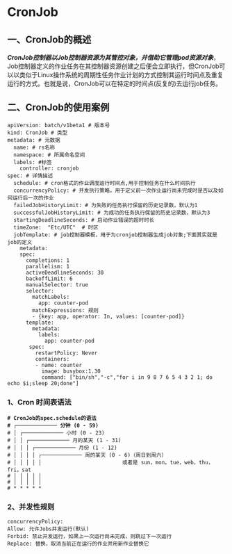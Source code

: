 # CronJob

## 一、CronJob的概述

_**CronJob控制器以Job控制器资源为其管控对象，并借助它管理pod资源对象**_，Job控制器定义的作业任务在其控制器资源创建之后便会立即执行，但CronJob可以以类似于Linux操作系统的周期性任务作业计划的方式控制其运行时间点及重复运行的方式。也就是说，CronJob可以在特定的时间点(反复的)去运行job任务。&#x20;

## 二、CronJob的使用案例

```
apiVersion: batch/v1beta1 # 版本号
kind: CronJob # 类型 
metadata: # 元数据
  name: # rs名称
  namespace: # 所属命名空间
  labels: #标签
    controller: cronjob
spec: # 详情描述
  schedule: # cron格式的作业调度运⾏时间点,⽤于控制任务在什么时间执⾏
  concurrencyPolicy: # 并发执⾏策略，⽤于定义前⼀次作业运⾏尚未完成时是否以及如何运⾏后⼀次的作业
  failedJobHistoryLimit: # 为失败的任务执⾏保留的历史记录数，默认为1
  successfulJobHistoryLimit: # 为成功的任务执⾏保留的历史记录数，默认为3
  startingDeadlineSeconds: # 启动作业错误的超时时⻓
  timeZone:  "Etc/UTC"  # 时区
  jobTemplate: # job控制器模板，⽤于为cronjob控制器⽣成job对象;下⾯其实就是job的定义
    metadata:
    spec:
      completions: 1
      parallelism: 1
      activeDeadlineSeconds: 30
      backoffLimit: 6
      manualSelector: true
      selector:
        matchLabels:
          app: counter-pod
        matchExpressions: 规则
        - {key: app, operator: In, values: [counter-pod]}
      template:
        metadata:
          labels:
            app: counter-pod
       spec:
         restartPolicy: Never
         containers:
         - name: counter
           image: busybox:1.30
           command: ["bin/sh","-c","for i in 9 8 7 6 5 4 3 2 1; do echo $i;sleep 20;done"]
```

### 1、Cron 时间表语法 <a href="#cron-schedule-syntax" id="cron-schedule-syntax"></a>

<pre><code><strong># CronJob的spec.schedule的语法
</strong><strong># ┌───────────── 分钟 (0 - 59)
</strong># │ ┌───────────── 小时 (0 - 23)
# │ │ ┌───────────── 月的某天 (1 - 31)
# │ │ │ ┌───────────── 月份 (1 - 12)
# │ │ │ │ ┌───────────── 周的某天 (0 - 6)（周日到周六）
# │ │ │ │ │                          或者是 sun，mon，tue，web，thu，fri，sat
# │ │ │ │ │
# │ │ │ │ │
# * * * * *
</code></pre>

### 2、并发性规则

```cobol
concurrencyPolicy: 
Allow: 允许Jobs并发运⾏(默认) 
Forbid: 禁⽌并发运⾏，如果上⼀次运⾏尚未完成，则跳过下⼀次运⾏ 
Replace: 替换，取消当前正在运⾏的作业并⽤新作业替换它
```
